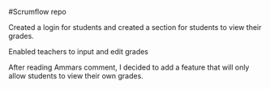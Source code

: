 #Scrumflow repo

Created a login for students and created
a section for students to view their grades. 

Enabled teachers to input and edit grades

After reading Ammars comment, I decided to add a feature
that will only allow students to view their own grades.